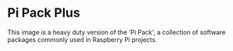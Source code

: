 # Pi Pack Plus

This image is a heavy duty version of the 'Pi Pack', a collection of software packages commonly used in Raspberry Pi projects.
